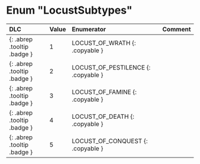 # Enum "LocustSubtypes"
|DLC|Value|Enumerator|Comment|
|:--|:--|:--|:--|
|[ ](#){: .abrep .tooltip .badge }|1 |LOCUST_OF_WRATH {: .copyable } |  | 
|[ ](#){: .abrep .tooltip .badge }|2 |LOCUST_OF_PESTILENCE {: .copyable } |  | 
|[ ](#){: .abrep .tooltip .badge }|3 |LOCUST_OF_FAMINE {: .copyable } |  | 
|[ ](#){: .abrep .tooltip .badge }|4 |LOCUST_OF_DEATH {: .copyable } |  | 
|[ ](#){: .abrep .tooltip .badge }|5 |LOCUST_OF_CONQUEST {: .copyable } |  | 